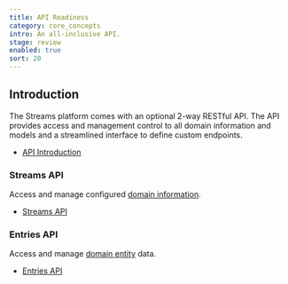 ```yaml
---
title: API Readiness
category: core_concepts
intro: An all-inclusive API.
stage: review
enabled: true
sort: 20
---
```


## Introduction

The Streams platform comes with an optional 2-way RESTful API. The API provides access and management control to all domain information and models and a streamlined interface to define custom endpoints.

- [API Introduction](api/introduction)

### Streams API

Access and manage configured [domain information](streams#domain-information).

- [Streams API](api/streams)

### Entries API

Access and manage [domain entity](streams#domain-entities) data.

- [Entries API](api/entries)
